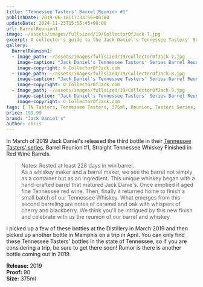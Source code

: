 ```yaml
---
title: "Tennessee Tasters' Barrel Reunion #1"
publishDate: 2019-06-18T17:33:56+00:00
updateDate: 2024-11-23T15:55:45+00:00
url: BarrelReunion1
image: ~/assets/images/fullsized/19/CollectorOfJack-7.jpg
excerpt: A collector's guide to the Jack Daniel's Tennessee Tasters' Series Barrel Reunion #1 bottle.
gallery:
  BarrelReunion1:
  - image_path: ~/assets/images/fullsized/19/CollectorOfJack-7.jpg
    image-caption: "Jack Daniel's Tennessee Tasters' Series Barrel Reunion #1 bottle."
    image-copyright: © CollectorOfJack.com
  - image_path: ~/assets/images/fullsized/19/CollectorOfJack-8.jpg
    image-caption: "Jack Daniel's Tennessee Tasters' Series Barrel Reunion #1 bottle."
    image-copyright: © CollectorOfJack.com
  - image_path: ~/assets/images/fullsized/19/CollectorOfJack-9.jpg
    image-caption: "Jack Daniel's Tennessee Tasters' Series Barrel Reunion #1 bottle."
    image-copyright: © CollectorOfJack.com
tags: [ TN Tasters, Tennessee Tasters, 375ml, Reunion, Tasters Series, Tasters ]
price: 199.99
brand: "Jack Daniel's"
author: chris
---
```

In March of 2019 Jack Daniel's released the third bottle in their [Tennessee Tasters' series](/series/tasters-distillery), Barrel Reunion #1, Straight Tennessee Whiskey Finished in Red Wine Barrels. 

> Notes: Rested at least 228 days in win barrel.  
> As a whiskey maker and a barrel maker, we see the barrel not simply as a container but as an ingredient. This unique whiskey began with a hand-crafted barrel that matured Jack Danie's. Once emptied it aged fine Tennessee red wine. Then, finally it returned home to finish a small batch of our Tennessee Whiskey. What emerges from this second barreling are notes of caramel and oak with whispers of cherry and blackberry. We think you'll be intrigued by this new finish and celebrate with us the reunion of our barrel and whiskey.

I picked up a few of these bottles at the Distillery in March 2019 and then picked up another bottle in Memphis on a trip in April. You can only find these Tennessee Tasters' bottles in the state of Tennessee, so if you are considering a trip, be sure to get there soon! Rumor is there is another bottle coming out in 2019.

**Release:** 2019  
**Proof:** 90  
**Size:** 375ml  


